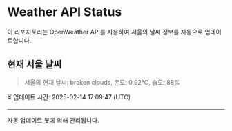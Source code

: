 
# Weather API Status

이 리포지토리는 OpenWeather API를 사용하여 서울의 날씨 정보를 자동으로 업데이트합니다.

## 현재 서울 날씨
> 서울의 현재 날씨: broken clouds, 온도: 0.92°C, 습도: 88%

⏳ 업데이트 시간: 2025-02-14 17:09:47 (UTC)

---
자동 업데이트 봇에 의해 관리됩니다.
